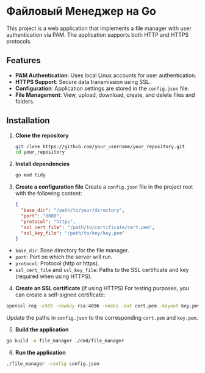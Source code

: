 # Файловый Менеджер на Go
This project is a web application that implements a file manager with user authentication via PAM. The application supports both HTTP and HTTPS protocols.

## **Features**

- **PAM Authentication**: Uses local Linux accounts for user authentication.
- **HTTPS Support**: Secure data transmission using SSL.
- **Configuration**: Application settings are stored in the `config.json` file.
- **File Management**: View, upload, download, create, and delete files and folders.

## **Installation**

1. **Clone the repository**

   ```bash
   git clone https://github.com/your_username/your_repository.git
   cd your_repository
   ```

2. **Install dependencies**
  
   ```bash
   go mod tidy
   ```

3. **Create a configuration file**
Create a `config.json` file in the project root with the following content:
  
   ```json
   {
     "base_dir": "/path/to/your/directory",
     "port": "8080",
     "protocol": "https",
     "ssl_cert_file": "/path/to/certificate/cert.pem",
     "ssl_key_file": "/path/to/key/key.pem"
   }
   ```
- `base_dir`: Base directory for the file manager.
- `port`: Port on which the server will run.
- `protocol`: Protocol (http or https).
- `ssl_cert_file` and `ssl_key_file`: Paths to the SSL certificate and key (required when using HTTPS).

4. **Create an SSL certificate** (if using HTTPS)
For testing purposes, you can create a self-signed certificate:
```bash
openssl req -x509 -newkey rsa:4096 -nodes -out cert.pem -keyout key.pem -days 365
```
Update the paths in `config.json` to the corresponding `cert.pem` and `key.pem`.

5. **Build the application**
```bash
go build -o file_manager ./cmd/file_manager
```

6. **Run the application**
```bash
./file_manager -config config.json
```

